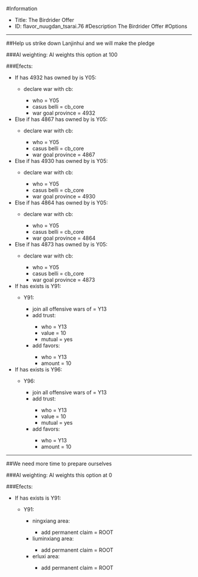 #Information
 - Title: The Birdrider Offer
 - ID: flavor_nuugdan_tsarai.76
#Description
The Birdrider Offer
#Options

___
##Help us strike down Lanjinhui and we will make the pledge

###AI weighting:
AI weights this option at 100


###Efects:<ul><li>If has 4932 has owned by is Y05:</li><ul><li>declare war with cb:</li><ul><li>who = Y05</li><li>casus belli = cb_core</li><li>war goal province = 4932</li></ul></ul><li>Else if has 4867 has owned by is Y05:</li><ul><li>declare war with cb:</li><ul><li>who = Y05</li><li>casus belli = cb_core</li><li>war goal province = 4867</li></ul></ul><li>Else if has 4930 has owned by is Y05:</li><ul><li>declare war with cb:</li><ul><li>who = Y05</li><li>casus belli = cb_core</li><li>war goal province = 4930</li></ul></ul><li>Else if has 4864 has owned by is Y05:</li><ul><li>declare war with cb:</li><ul><li>who = Y05</li><li>casus belli = cb_core</li><li>war goal province = 4864</li></ul></ul><li>Else if has 4873 has owned by is Y05:</li><ul><li>declare war with cb:</li><ul><li>who = Y05</li><li>casus belli = cb_core</li><li>war goal province = 4873</li></ul></ul><li>If has exists is Y91:</li><ul><li>Y91:</li><ul><li>join all offensive wars of = Y13</li><li>add trust:</li><ul><li>who = Y13</li><li>value = 10</li><li>mutual = yes</li></ul><li>add favors:</li><ul><li>who = Y13</li><li>amount = 10</li></ul></ul></ul><li>If has exists is Y96:</li><ul><li>Y96:</li><ul><li>join all offensive wars of = Y13</li><li>add trust:</li><ul><li>who = Y13</li><li>value = 10</li><li>mutual = yes</li></ul><li>add favors:</li><ul><li>who = Y13</li><li>amount = 10</li></ul></ul></ul></ul>

___
##We need more time to prepare ourselves

###AI weighting:
AI weights this option at 0


###Efects:<ul><li>If has exists is Y91:</li><ul><li>Y91:</li><ul><li>ningxiang area:</li><ul><li>add permanent claim = ROOT</li></ul><li>liuminxiang area:</li><ul><li>add permanent claim = ROOT</li></ul><li>erluxi area:</li><ul><li>add permanent claim = ROOT</li></ul></ul></ul></ul>
